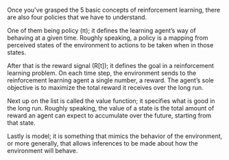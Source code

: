 Once you've grasped the 5 basic concepts of reinforcement learning, there are also four policies that we have to understand.

One of them being policy (π); it defines the learning agent’s way of behaving at a given time. Roughly speaking, a policy is a mapping from perceived states of the environment to actions to be taken when in those states.

After that is the reward signal (R[t]); it defines the goal in a reinforcement learning problem. On each time step, the environment sends to the reinforcement learning agent a single number, a reward. The agent’s sole objective is to maximize the total reward it receives over the long run.

Next up on the list is called the value function; it specifies what is good in the long run. Roughly speaking, the value of a state is the total amount of reward an agent can expect to accumulate over the future, starting from that state.

Lastly is model; it is something that mimics the behavior of the environment, or more generally, that allows inferences to be made about how the environment will behave.